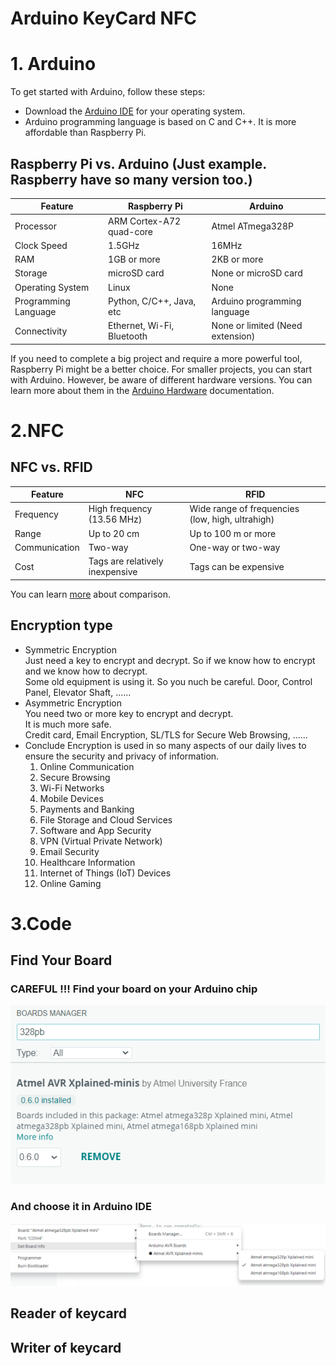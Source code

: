 # Arduino KeyCard NFC

# 1. Arduino

To get started with Arduino, follow these steps:

- Download the [Arduino IDE](https://www.arduino.cc/en/software) for your operating system.
- Arduino programming language is based on C and C++. It is more affordable than Raspberry Pi.

## Raspberry Pi vs. Arduino (Just example. Raspberry have so many version too.)

| Feature             | Raspberry Pi                              | Arduino                   |
|---------------------|-----------------------------------------|---------------------------|
| Processor           | ARM Cortex-A72 quad-core                | Atmel ATmega328P          |
| Clock Speed         | 1.5GHz                                  | 16MHz                     |
| RAM                 | 1GB or more                             | 2KB or more               |
| Storage             | microSD card                            | None or microSD card      |
| Operating System    | Linux                                   | None                      |
| Programming Language| Python, C/C++, Java, etc                | Arduino programming language |
| Connectivity        | Ethernet, Wi-Fi, Bluetooth              | None or limited (Need extension) |

If you need to complete a big project and require a more powerful tool, Raspberry Pi might be a better choice. For smaller projects, you can start with Arduino. However, be aware of different hardware versions. You can learn more about them in the [Arduino Hardware](https://www.arduino.cc/en/hardware) documentation.

  
# 2.NFC
## NFC vs. RFID
| Feature             | NFC                                       | RFID                                             |
|---------------------|-----------------------------------------|-------------------------------------------------|
| Frequency           | High frequency (13.56 MHz)              | Wide range of frequencies (low, high, ultrahigh)|
| Range               | Up to 20 cm                             | Up to 100 m or more                             |
| Communication       | Two-way                                 | One-way or two-way                              |
| Cost                | Tags are relatively inexpensive         | Tags can be expensive                           |

You can learn [more](https://www.atlasrfidstore.com/rfid-insider/rfid-vs-nfc) about comparison. 
##  Encryption type
- Symmetric Encryption  
  Just need a key to encrypt and decrypt. So if we know how to encrypt and we know how to decrypt.  
  Some old equipment is using it. So you nuch be careful.
  Door, Control Panel, Elevator Shaft, ......    
- Asymmetric Encryption  
  You need two or more key to encrypt and decrypt.  
  It is much more safe.  
  Credit card, Email Encryption, SL/TLS for Secure Web Browsing, ......  
- Conclude
  Encryption is used in so many aspects of our daily lives to ensure the security and privacy of information.
    1. Online Communication  
    2. Secure Browsing  
    3. Wi-Fi Networks  
    4. Mobile Devices  
    5. Payments and Banking  
    6. File Storage and Cloud Services  
    7. Software and App Security  
    8. VPN (Virtual Private Network)  
    9. Email Security  
    10. Healthcare Information  
    11. Internet of Things (IoT) Devices  
    12. Online Gaming
# 3.Code
## Find Your Board
### CAREFUL !!! Find your board on your Arduino chip
![](https://github.com/KelenHappy/Arduino_KeyCard_NFC/blob/main/image/328pb_tool_box.png)
### And choose it in Arduino IDE
![](https://github.com/KelenHappy/Arduino_KeyCard_NFC/blob/9cbd2125da0e7e70e4dcd0c547c705f1e25f1f5e/image/choose_your_board.png)

## Reader of keycard
## Writer of keycard

